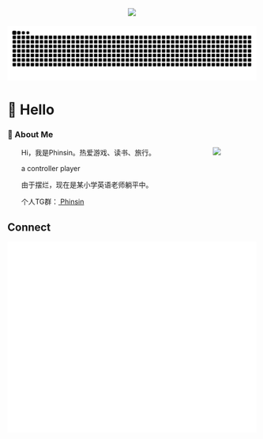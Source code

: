 <div align="center">
<!-- knock code pictures 敲代码的图片 -->
<picture>
    <source media="(prefers-color-scheme: dark)" srcset="https://cdn.jsdelivr.net/gh/sun0225SUN/sun0225SUN/assets/images/coding.gif" />
    <source media="(prefers-color-scheme: light)" srcset="https://cdn.jsdelivr.net/gh/sun0225SUN/sun0225SUN/assets/images/developer.svg" height="225px" />
    <img src="https://cdn.jsdelivr.net/gh/sun0225SUN/sun0225SUN/assets/images/coding.gif" />
</picture>
  <!-- for beauty 留个空行好看点 -->
  <div>&nbsp;</div>
</div>
<picture>
  <source media="(prefers-color-scheme: dark)" srcset="https://raw.githubusercontent.com/Phinsin666/Phinsin666/output/github-contribution-grid-snake-dark.svg">
  <source media="(prefers-color-scheme: light)" srcset="https://raw.githubusercontent.com/Phinsin666/Phinsin666/output/github-contribution-grid-snake.svg">
  <img alt="github contribution grid snake animation" src="https://raw.githubusercontent.com/Phinsin666/Phinsin666/output/github-contribution-grid-snake.svg">
</picture>

#  🙋 Hello



### 🤺 About Me

<img align="right" width="88" src="https://avatars.githubusercontent.com/u/54831037" />

<p>&emsp;&emsp;Hi，我是Phinsin。热爱游戏、读书、旅行。</p>
<p>&emsp;&emsp;a controller player</p>
<p>&emsp;&emsp;由于摆烂，现在是某小学英语老师躺平中。</p>
<p>&emsp;&emsp;个人TG群：<a href="https://t.me/phinsingroup" target="_blank"> Phinsin </a></p>


  <!-- for beauty 留个空行好看点 -->




## Connect

<!-- - [![Twitter](https://static.is26.com/tmp/icons/twitter.svg)]([https://zuoluo.tv/twitter](https://x.com/PhinsinWang))[Twitter: Phinsin](https://x.com/PhinsinWang) -->
<!-- - [![Instagram](https://static.is26.com/tmp/icons/instagram.svg)](https://www.instagram.com/_phinsin/)[Instagram: _phinsin](https://www.instagram.com/_phinsin/) -->
<!-- - [![YouTube](https://static.is26.com/tmp/icons/youtube.svg)](https://www.youtube.com/@phinsinwang0128) [YouTube: Phinsin](https://www.youtube.com/@phinsinwang0128) -->
<!-- - [![Bilibili](https://static.is26.com/tmp/icons/bilibili.svg)](https://space.bilibili.com/32358324)[Bilibili 哔哩哔哩: Phinsin](https://space.bilibili.com/32358324) -->
<!-- - [![Telegram](https://static.is26.com/tmp/icons/telegram.svg)](https://t.me/zuoluotv)[Telegram Group](https://t.me/zuoluotv) -->
<!-- - [![Telegram](https://static.is26.com/tmp/icons/telegram2.svg)](https://t.me/phinsin666)[Telegram Channel](https://t.me/phinsin666) -->
<!-- - [![Mail](https://static.is26.com/tmp/icons/gmail.svg)](mailto:wenchen.post@gmail.com)[Mail: Phinsin](mailto:wenchen.post@gmail.com) -->

![Metrics](/github-metrics.svg)


